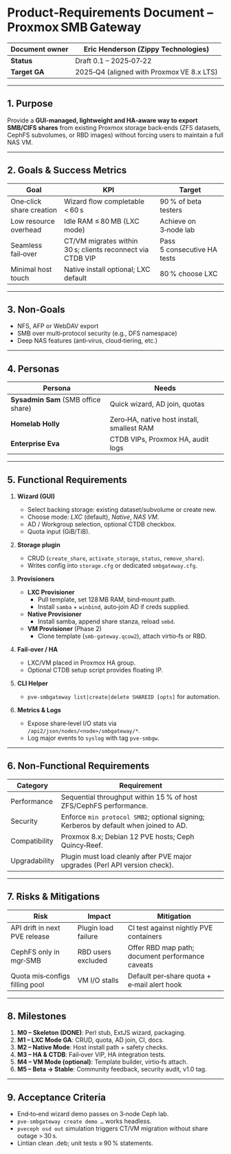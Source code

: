 # Product‑Requirements Document – Proxmox SMB Gateway

| **Document owner** | Eric Henderson (Zippy Technologies) |
|--------------------|-------------------------------------|
| **Status** | Draft 0.1 – 2025‑07‑22 |
| **Target GA** | 2025‑Q4 (aligned with Proxmox VE 8.x LTS) |

---

## 1. Purpose

Provide a **GUI‑managed, lightweight and HA‑aware way to export SMB/CIFS shares** from existing Proxmox storage back‑ends (ZFS datasets, CephFS subvolumes, or RBD images) without forcing users to maintain a full NAS VM.

---

## 2. Goals & Success Metrics

| Goal | KPI | Target |
|------|-----|--------|
| One‑click share creation | Wizard flow completable < 60 s | 90 % of beta testers |
| Low resource overhead | Idle RAM ≤ 80 MB (LXC mode) | Achieve on 3‑node lab |
| Seamless fail‑over | CT/VM migrates within 30 s; clients reconnect via CTDB VIP | Pass 5 consecutive HA tests |
| Minimal host touch | Native install optional; LXC default | 80 % choose LXC |

---

## 3. Non‑Goals

* NFS, AFP or WebDAV export
* SMB over multi‑protocol security (e.g., DFS namespace)
* Deep NAS features (anti‑virus, cloud‑tiering, etc.)

---

## 4. Personas

| Persona | Needs |
|---------|-------|
| **Sysadmin Sam** (SMB office share) | Quick wizard, AD join, quotas |
| **Homelab Holly** | Zero‑HA, native host install, smallest RAM |
| **Enterprise Eva** | CTDB VIPs, Proxmox HA, audit logs |

---

## 5. Functional Requirements

1. **Wizard (GUI)**
   * Select backing storage: existing dataset/subvolume or create new.
   * Choose mode: *LXC* (default), *Native*, *NAS VM*.
   * AD / Workgroup selection, optional CTDB checkbox.
   * Quota input (GiB/TiB).

2. **Storage plugin**
   * CRUD (`create_share`, `activate_storage`, `status`, `remove_share`).
   * Writes config into `storage.cfg` or dedicated `smbgateway.cfg`.

3. **Provisioners**
   * **LXC Provisioner**  
     * Pull template, set 128 MB RAM, bind‑mount path.  
     * Install `samba` + `winbind`, auto‑join AD if creds supplied.
   * **Native Provisioner**  
     * Install samba, append share stanza, reload `smbd`.
   * **VM Provisioner** (Phase 2)  
     * Clone template (`smb‑gateway.qcow2`), attach virtio‑fs or RBD.

4. **Fail‑over / HA**
   * LXC/VM placed in Proxmox HA group.  
   * Optional CTDB setup script provides floating IP.

5. **CLI Helper**
   * `pve-smbgateway list|create|delete SHAREID [opts]` for automation.

6. **Metrics & Logs**
   * Expose share‑level I/O stats via `/api2/json/nodes/<node>/smbgateway/*`.
   * Log major events to `syslog` with tag `pve-smbgw`.

---

## 6. Non‑Functional Requirements

| Category | Requirement |
|----------|-------------|
| Performance | Sequential throughput within 15 % of host ZFS/CephFS performance. |
| Security | Enforce `min protocol SMB2`; optional signing; Kerberos by default when joined to AD. |
| Compatibility | Proxmox 8.x; Debian 12 PVE hosts; Ceph Quincy‑Reef. |
| Upgradability | Plugin must load cleanly after PVE major upgrades (Perl API version check). |

---

## 7. Risks & Mitigations

| Risk | Impact | Mitigation |
|------|--------|-----------|
| API drift in next PVE release | Plugin load failure | CI test against nightly PVE containers |
| CephFS only in mgr‑SMB | RBD users excluded | Offer RBD map path; document performance caveats |
| Quota mis‑configs filling pool | VM I/O stalls | Default per‑share quota + e‑mail alert hook |

---

## 8. Milestones

1. **M0 – Skeleton (DONE)**: Perl stub, ExtJS wizard, packaging.  
2. **M1 – LXC Mode GA**: CRUD, quota, AD join, CI, docs.  
3. **M2 – Native Mode**: Host install path + safety checks.  
4. **M3 – HA & CTDB**: Fail‑over VIP, HA integration tests.  
5. **M4 – VM Mode (optional)**: Template builder, virtio‑fs attach.  
6. **M5 – Beta → Stable**: Community feedback, security audit, v1.0 tag.

---

## 9. Acceptance Criteria

* End‑to‑end wizard demo passes on 3‑node Ceph lab.
* `pve-smbgateway create demo …` works headless.
* `pveceph osd out` simulation triggers CT/VM migration without share outage > 30 s.
* Lintian clean .deb; unit tests ≥ 90 % statements.

